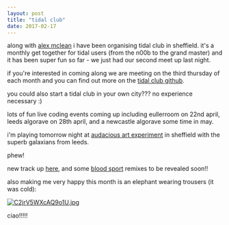 ```yaml
---
layout: post
title: "tidal club"
date: 2017-02-17
---
```


along with <a href="http://slab.org/">alex mclean</a> i have been organising tidal club in sheffield.  it's a monthly get together for tidal users (from the n00b to the grand master) and it has been super fun so far - we just had our second meet up last night.

if you're interested in coming along we are meeting on the third thursday of each month and you can find out more on the <a href="http://tidalclub.github.io">tidal club github</a>.

you could also start a tidal club in your own city??? no experience necessary :)

lots of fun live coding events coming up including eullerroom on 22nd april, leeds algorave on 28th april, and a newcastle algorave some time in may.

i'm playing tomorrow night at <a href="https://www.facebook.com/events/1246771682043817/">audacious art experiment</a> in sheffield with the superb galaxians from leeds.

phew!

new track up <a href="https://soundcloud.com/hl6">here</a>, and some <a href="https://bloodsport.bandcamp.com/">blood sport</a> remixes to be revealed soon!!

also making me very happy this month is an elephant wearing trousers (it was cold):

[![C2jrV5WXcAQ9o1U.jpg](https://s8.postimg.cc/n5zw5u0qt/C2jr_V5_WXc_AQ9o1_U.jpg)](https://postimg.cc/image/5fy7ksn5t/)

ciao!!!!!

